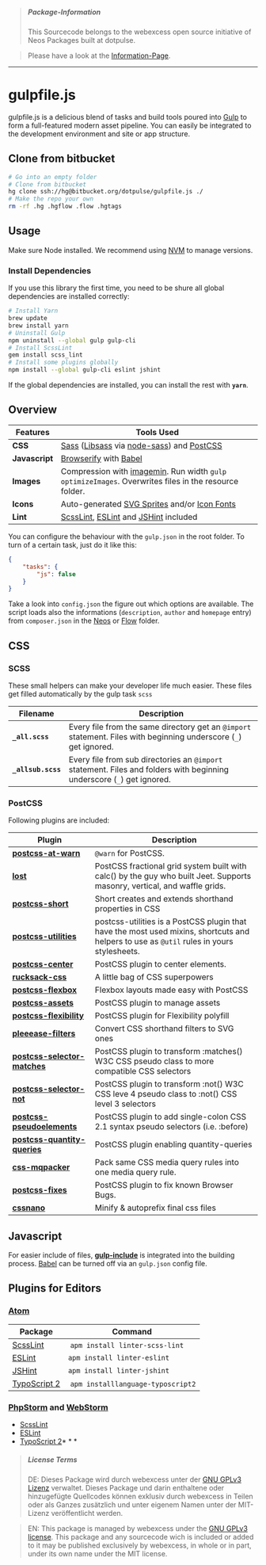 > ##### Package-Information
> This Sourcecode belongs to the webexcess open source initiative of Neos Packages built at dotpulse.

> Please have a look at the [Information-Page](https://webexcess.github.io/open-source-initiative/).
* * *

# gulpfile.js

gulpfile.js is a delicious blend of tasks and build tools poured into [Gulp](http://gulpjs.com/) to form a full-featured modern asset pipeline. You can easily be integrated to the development environment and site or app structure.

## Clone from bitbucket

```bash
# Go into an empty folder
# Clone from bitbucket
hg clone ssh://hg@bitbucket.org/dotpulse/gulpfile.js ./
# Make the repo your own
rm -rf .hg .hgflow .flow .hgtags
```

## Usage

Make sure Node installed. We recommend using [NVM](https://github.com/creationix/nvm) to manage versions.

### Install Dependencies

If you use this library the first time, you need to be shure all global dependencies are installed correctly:

```bash
# Install Yarn
brew update
brew install yarn
# Uninstall Gulp
npm uninstall --global gulp gulp-cli
# Install ScssLint
gem install scss_lint
# Install some plugins globally
npm install --global gulp-cli eslint jshint
```

If the global dependencies are installed, you can install the rest with **`yarn`**.

## Overview

Features       | Tools Used
-------------- | ---------------------
**CSS**        | [Sass](http://sass-lang.com) ([Libsass](http://sass-lang.com/libsass) via [node-sass](https://github.com/sass/node-sass)) and [PostCSS](http://postcss.org)
**Javascript** | [Browserify](http://browserify.org/) with [Babel](https://babeljs.io)
**Images**     | Compression with [imagemin](https://www.npmjs.com/package/gulp-imagemin). Run width `gulp optimizeImages`. Overwrites files in the resource folder.
**Icons**      | Auto-generated [SVG Sprites](https://github.com/w0rm/gulp-svgstore) and/or [Icon Fonts](https://www.npmjs.com/package/gulp-iconfont)
**Lint**       | [ScssLint](https://github.com/brigade/scss-lint), [ESLint](http://eslint.org/) and [JSHint](http://jshint.com/about/) included

You can configure the behaviour with the `gulp.json` in the root folder. To turn of a certain task, just do it like this:

```json
{
	"tasks": {
		"js": false
	}
}
```

Take a look into `config.json` the figure out which options are available. The script loads also the informations (`description`, `author` and `homepage` entry) from `composer.json` in the [Neos](http://neos.io) or [Flow](https://flow.neos.io/) folder.  


## CSS

### SCSS

These small helpers can make your developer life much easier. These files get filled automatically by the gulp task `scss`

Filename             | Description
-------------------- | ----------------------
**`_all.scss`**      | Every file from the same directory get an `@import` statement. Files with beginning underscore (`_`) get ignored.
**`_allsub.scss`**   | Every file from sub directories an `@import` statement. Files and folders with beginning underscore (`_`) get ignored.


### PostCSS

Following plugins are included:

Plugin                                              | Description
--------------------------------------------------- | ----------------------
**[postcss-at-warn](https://www.npmjs.com/package/postcss-at-warn)** | `@warn` for PostCSS.
**[lost](https://www.npmjs.com/package/lost)**      | PostCSS fractional grid system built with calc() by the guy who built Jeet. Supports masonry, vertical, and waffle grids.
**[postcss-short](https://www.npmjs.com/package/postcss-short)**        | Short creates and extends shorthand properties in CSS
**[postcss-utilities](https://ismamz.github.io/postcss-utilities/)** | postcss-utilities is a PostCSS plugin that have the most used mixins, shortcuts and helpers to use as `@util` rules in yours stylesheets.
**[postcss-center](https://www.npmjs.com/package/postcss-center)**      | PostCSS plugin to center elements.
**[rucksack-css](https://simplaio.github.io/rucksack/)**                | A little bag of CSS superpowers
**[postcss-flexbox](https://www.npmjs.com/package/postcss-flexbox)**    | Flexbox layouts made easy with PostCSS
**[postcss-assets](https://www.npmjs.com/package/postcss-assets)**      | PostCSS plugin to manage assets
**[postcss-flexibility](https://www.npmjs.com/package/postcss-flexibility)**           | PostCSS plugin for Flexibility polyfill
**[pleeease-filters](https://www.npmjs.com/package/pleeease-filters)**                 | Convert CSS shorthand filters to SVG ones
**[postcss-selector-matches](https://www.npmjs.com/package/postcss-selector-matches)** | PostCSS plugin to transform :matches() W3C CSS pseudo class to more compatible CSS selectors
**[postcss-selector-not](https://www.npmjs.com/package/postcss-selector-not)**         | PostCSS plugin to transform :not() W3C CSS leve 4 pseudo class to :not() CSS level 3 selectors
**[postcss-pseudoelements](https://www.npmjs.com/package/postcss-pseudoelements)**     | PostCSS plugin to add single-colon CSS 2.1 syntax pseudo selectors (i.e. :before)
**[postcss-quantity-queries](https://www.npmjs.com/package/postcss-quantity-queries)** | PostCSS plugin enabling quantity-queries
**[css-mqpacker](https://www.npmjs.com/package/css-mqpacker)**        | Pack same CSS media query rules into one media query rule.
**[postcss-fixes](https://www.npmjs.com/package/postcss-fixes)**      | PostCSS plugin to fix known Browser Bugs.
**[cssnano](http://cssnano.co)**      | Minify & autoprefix final css files

## Javascript
For easier include of files, **[gulp-include](https://www.npmjs.com/package/gulp-include)** is integrated into the building process. [Babel](https://babeljs.io) can be turned off via an `gulp.json` config file.

## Plugins for Editors

### [Atom](https://atom.io/)

Package | Command
------- | -------
[ScssLint](https://atom.io/packages/linter-scss-lint) | `apm install linter-scss-lint`
[ESLint](https://atom.io/packages/linter-eslint) | `apm install linter-eslint`
[JSHint](https://atom.io/packages/linter-jshint) | `apm install linter-jshint`
[TypoScript 2](https://atom.io/packages/language-typoscript2) | `apm installlanguage-typoscript2`

### [PhpStorm](https://www.jetbrains.com/phpstorm/) and [WebStorm](https://www.jetbrains.com/webstorm/)

* [ScssLint](https://plugins.jetbrains.com/plugin/7530)
* [ESLint](https://plugins.jetbrains.com/plugin/7494)
* [TypoScript 2](https://plugins.jetbrains.com/plugin/7463)* * *
> ##### License Terms
> DE: Dieses Package wird durch webexcess unter der [GNU GPLv3 Lizenz](https://choosealicense.com/licenses/gpl-3.0/) verwaltet. Dieses Package und darin enthaltene oder hinzugefügte Quellcodes können exklusiv durch webexcess in Teilen oder als Ganzes zusätzlich und unter eigenem Namen unter der MIT-Lizenz veröffentlicht werden.

> EN: This package is managed by webexcess under the [GNU GPLv3 license](https://choosealicense.com/licenses/gpl-3.0/). This package and any sourcecode wich is included or added to it may be published exclusively by webexcess, in whole or in part, under its own name under the MIT license.

